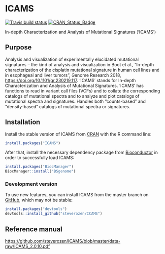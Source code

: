 
<!-- README.md is generated from README.Rmd. Please edit that file -->

# ICAMS

<!-- badges: start -->

[![Travis build
status](https://travis-ci.org/steverozen/ICAMS.svg?branch=master)](https://travis-ci.org/steverozen/ICAMS)
[![CRAN\_Status\_Badge](http://www.r-pkg.org/badges/version/ICAMS)](https://cran.r-project.org/package=ICAMS)

<!-- badges: end -->

In-depth Characterization and Analysis of Mutational Signatures
(‘ICAMS’)

## Purpose

Analysis and visualization of experimentally elucidated mutational
signatures – the kind of analysis and visualization in Boot et al.,
“In-depth characterization of the cisplatin mutational signature in
human cell lines and in esophageal and liver tumors”, Genome Research
2018, <https://doi.org/10.1101/gr.230219.117>. ‘ICAMS’ stands for
In-depth Characterization and Analysis of Mutational Signatures. ‘ICAMS’
has functions to read in variant call files (VCFs) and to collate the
corresponding catalogs of mutational spectra and to analyze and plot
catalogs of mutational spectra and signatures. Handles both
“counts-based” and “density-based” catalogs of mutational spectra or
signatures.

## Installation

Install the stable version of ICAMS from
[CRAN](https://cran.r-project.org/) with the R command line:

``` r
install.packages("ICAMS")
```

After that, install the necessary dependency package from
[Bioconductor](https://www.bioconductor.org/) in order to successfully
load ICAMS:

``` r
install.packages("BiocManager")
BiocManager::install("BSgenome")
```

### Development version

To use new features, you can install ICAMS from the master branch on
[GitHub](https://github.com/), which may not be stable:

``` r
install.packages("devtools")
devtools::install_github("steverozen/ICAMS")
```

## Reference manual

<https://github.com/steverozen/ICAMS/blob/master/data-raw/ICAMS_2.0.10.pdf>
